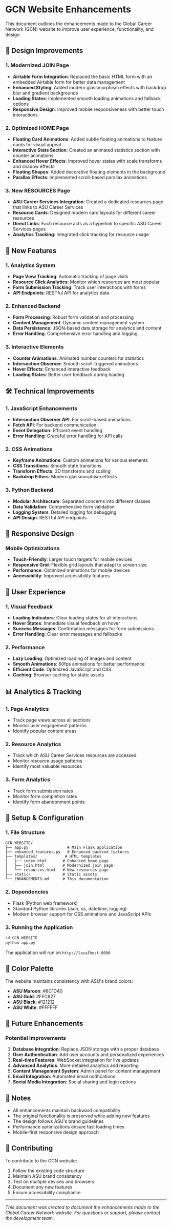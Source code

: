 # GCN Website Enhancements

This document outlines the enhancements made to the Global Career Network (GCN) website to improve user experience, functionality, and design.

## 🎨 Design Improvements

### 1. Modernized JOIN Page
- **Airtable Form Integration**: Replaced the basic HTML form with an embedded Airtable form for better data management
- **Enhanced Styling**: Added modern glassmorphism effects with backdrop blur and gradient backgrounds
- **Loading States**: Implemented smooth loading animations and fallback options
- **Responsive Design**: Improved mobile responsiveness with better touch interactions

### 2. Optimized HOME Page
- **Floating Card Animations**: Added subtle floating animations to feature cards for visual appeal
- **Interactive Stats Section**: Created an animated statistics section with counter animations
- **Enhanced Hover Effects**: Improved hover states with scale transforms and shadow effects
- **Floating Shapes**: Added decorative floating elements in the background
- **Parallax Effects**: Implemented scroll-based parallax animations

### 3. New RESOURCES Page
- **ASU Career Services Integration**: Created a dedicated resources page that links to ASU Career Services
- **Resource Cards**: Designed modern card layouts for different career resources
- **Direct Links**: Each resource acts as a hyperlink to specific ASU Career Services pages
- **Analytics Tracking**: Integrated click tracking for resource usage

## 🚀 New Features

### 1. Analytics System
- **Page View Tracking**: Automatic tracking of page visits
- **Resource Click Analytics**: Monitor which resources are most popular
- **Form Submission Tracking**: Track user interactions with forms
- **API Endpoints**: RESTful API for analytics data

### 2. Enhanced Backend
- **Form Processing**: Robust form validation and processing
- **Content Management**: Dynamic content management system
- **Data Persistence**: JSON-based data storage for analytics and content
- **Error Handling**: Comprehensive error handling and logging

### 3. Interactive Elements
- **Counter Animations**: Animated number counters for statistics
- **Intersection Observer**: Smooth scroll-triggered animations
- **Hover Effects**: Enhanced interactive feedback
- **Loading States**: Better user feedback during loading

## 🛠 Technical Improvements

### 1. JavaScript Enhancements
- **Intersection Observer API**: For scroll-based animations
- **Fetch API**: For backend communication
- **Event Delegation**: Efficient event handling
- **Error Handling**: Graceful error handling for API calls

### 2. CSS Animations
- **Keyframe Animations**: Custom animations for various elements
- **CSS Transitions**: Smooth state transitions
- **Transform Effects**: 3D transforms and scaling
- **Backdrop Filters**: Modern glassmorphism effects

### 3. Python Backend
- **Modular Architecture**: Separated concerns into different classes
- **Data Validation**: Comprehensive form validation
- **Logging System**: Detailed logging for debugging
- **API Design**: RESTful API endpoints

## 📱 Responsive Design

### Mobile Optimizations
- **Touch-Friendly**: Larger touch targets for mobile devices
- **Responsive Grid**: Flexible grid layouts that adapt to screen size
- **Performance**: Optimized animations for mobile devices
- **Accessibility**: Improved accessibility features

## 🎯 User Experience

### 1. Visual Feedback
- **Loading Indicators**: Clear loading states for all interactions
- **Hover States**: Immediate visual feedback on hover
- **Success Messages**: Confirmation messages for form submissions
- **Error Handling**: Clear error messages and fallbacks

### 2. Performance
- **Lazy Loading**: Optimized loading of images and content
- **Smooth Animations**: 60fps animations for better performance
- **Efficient Code**: Optimized JavaScript and CSS
- **Caching**: Browser caching for static assets

## 📊 Analytics & Tracking

### 1. Page Analytics
- Track page views across all sections
- Monitor user engagement patterns
- Identify popular content areas

### 2. Resource Analytics
- Track which ASU Career Services resources are accessed
- Monitor resource usage patterns
- Identify most valuable resources

### 3. Form Analytics
- Track form submission rates
- Monitor form completion rates
- Identify form abandonment points

## 🔧 Setup & Configuration

### 1. File Structure
```
GCN_WEBSITE/
├── app.py                 # Main Flask application
├── enhanced_features.py   # Enhanced backend features
├── templates/            # HTML templates
│   ├── index.html       # Enhanced home page
│   ├── join.html        # Modernized join page
│   └── resources.html   # New resources page
├── static/              # Static assets
└── ENHANCEMENTS.md      # This documentation
```

### 2. Dependencies
- Flask (Python web framework)
- Standard Python libraries (json, os, datetime, logging)
- Modern browser support for CSS animations and JavaScript APIs

### 3. Running the Application
```bash
cd GCN_WEBSITE
python app.py
```

The application will run on `http://localhost:8080`

## 🎨 Color Palette

The website maintains consistency with ASU's brand colors:
- **ASU Maroon**: #8C1D40
- **ASU Gold**: #FFC627
- **ASU Black**: #121212
- **ASU White**: #FFFFFF

## 🔮 Future Enhancements

### Potential Improvements
1. **Database Integration**: Replace JSON storage with a proper database
2. **User Authentication**: Add user accounts and personalized experiences
3. **Real-time Features**: WebSocket integration for live updates
4. **Advanced Analytics**: More detailed analytics and reporting
5. **Content Management System**: Admin panel for content management
6. **Email Integration**: Automated email notifications
7. **Social Media Integration**: Social sharing and login options

## 📝 Notes

- All enhancements maintain backward compatibility
- The original functionality is preserved while adding new features
- The design follows ASU's brand guidelines
- Performance optimizations ensure fast loading times
- Mobile-first responsive design approach

## 🤝 Contributing

To contribute to the GCN website:
1. Follow the existing code structure
2. Maintain ASU brand consistency
3. Test on multiple devices and browsers
4. Document any new features
5. Ensure accessibility compliance

---

*This document was created to document the enhancements made to the Global Career Network website. For questions or support, please contact the development team.* 